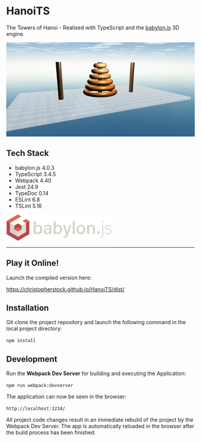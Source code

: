 # HanoiTS

The Towers of Hanoi - Realised with TypeScript and the [babylon.js](https://www.babylonjs.com/) 3D engine.

![HanoiTS](https://github.com/christopherstock/HanoiTS/raw/master/dist/res/image/promo/promo.png)

## Tech Stack
- babylon.js 4.0.3
- TypeScript 3.4.5
- Webpack 4.40
- Jest 24.9
- TypeDoc 0.14
- ESLint 6.8
- TSLint 5.16

![babylon.js](https://github.com/christopherstock/HanoiTS/raw/master/_ASSET/readme/logo_babylon-js.png)

<hr>

## Play it Online!

Launch the compiled version here:

https://christopherstock.github.io/HanoiTS/dist/

## Installation

Git clone the project repository and launch the following command in the local project directory:

`npm install`

## Development

Run the **Webpack Dev Server** for building and executing the Application:

`npm run webpack:devserver`

The application can now be seen in the browser:
 
`http://localhost:1234/`

All project code changes result in an immediate rebuild of the project by the Webpack Dev Server.
 The app is automatically reloaded in the browser after the build process has been finished.
